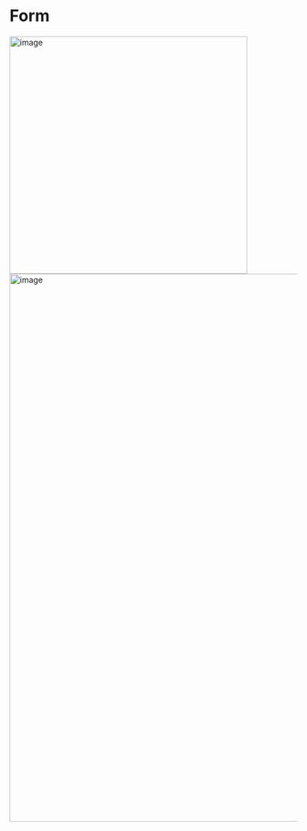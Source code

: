 # Form
<img width="416" alt="image" src="https://github.com/user-attachments/assets/01b00884-a128-481b-9968-92b0d29b0b21" />

<img width="960" alt="image" src="https://github.com/user-attachments/assets/f13e367f-8fae-4954-bf15-297f36235b8c" />

